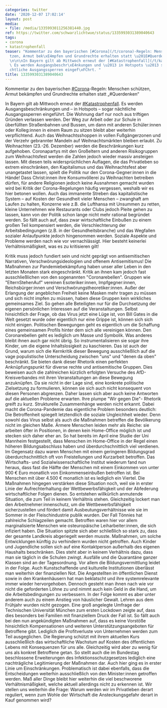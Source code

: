```yaml
---
categories: twitter
date: '2020-12-07 17:02:14'
layout: post
media:
- file: /media/1335993011256381440.jpg
ref: https://twitter.com/schwarzlichtwue/status/1335993031389040643
tags:
- corona
- katastrophenfall
teaser: "Kommentar zu den bayerischen [#Corona](/t/corona)-Regeln: Menschen sch\xFC\
  tzen, Armut bek\xE4mpfen und Grundrechte erhalten statt \u201E#Querdenken\u201C\n\
  \n\n\nIn Bayern gilt ab Mittwoch erneut der [#Katastrophenfall](/t/katastrophenfall).\
  \ Es werden Ausgangsbeschr\xE4nkungen und \u2013 in Hotspots \u2013 sogar n\xE4\
  chtliche Ausgangssperren eingef\xFChrt. "
title: 1335993031389040643
---
```

Kommentar zu den bayerischen [#Corona](/t/corona)-Regeln: Menschen schützen, Armut bekämpfen und Grundrechte erhalten statt „#Querdenken“



In Bayern gilt ab Mittwoch erneut der [#Katastrophenfall](/t/katastrophenfall). Es werden Ausgangsbeschränkungen und – in Hotspots – sogar nächtliche Ausgangssperren eingeführt. 
Die Wohnung darf nur noch aus triftigen Gründen verlassen werden. Der Weg zur Arbeit oder zur Schule in überfüllten Straßenbahnen und Bussen, um dann mit anderen Schüler:innen oder Kolleg:innen in einem Raum zu sitzen bleibt aber weiterhin verpflichtend.
Auch das Weihnachtsshoppen in vollen Fußgängerzonen und der Verzehr gebrannter Mandeln auf Weihnachtsmärkten bleiben erlaubt. Zu Weihnachten (23.-26. Dezember) werden die Beschränkungen kurz aufgehoben.
Coronapartys mit den Großeltern und anderen Risikogruppen zum Weihnachtsfest werden die Zahlen jedoch wieder massiv ansteigen lassen.
Mit diesen teils widersprüchlichen Auflagen, die das Privatleben so extrem einschränken, den Kapitalismus und das Weihnachtsfest aber unangetastet lassen, spielt die Politik nur den Corona-Gegner:innen in die Hände! Dass Christ:innen ihre Konsumvöllerei zu Weihnachten betreiben dürfen, für andere Religionen jedoch keine Ausnahmen gemacht wurden wird bei Kritik der Corona-Regelungen häufig vergessen, weshalb wir es hier betonen wollen.
Auch das immanente Streben das kapitalistische System – auf Kosten der Gesundheit vieler Menschen – zwanghaft am Laufen zu halten, Konzerne wie z.B. die Lufthansa mit Unsummen zu retten, kleine Unternehmen wie Restaurants oder Clubs jedoch Pleite gehen zu lassen, kann von der Politik schon lange nicht mehr rational begründet werden.
So fällt auch auf, dass zwar wirtschaftliche Einbußen zu einem großen Teil kompensiert werden, die Verschlechterung der Arbeitsbedingungen (z.B. in der Gesundheitsbranche) und das Wegfallen sozialer Anlaufpunkte jedoch hingenommen werden.
Soziale Aspekte und Probleme werden nach wie vor vernachlässigt. Hier besteht keinerlei Verhältnismäßigkeit, was es zu kritisieren gilt!



Kritik muss jedoch fundiert sein und nicht geprägt von antisemitischen Narrativen, Verschwörungsideologien und offenem Antisemitismus!
Die Maßnahmen zur Pandemiebekämpfung haben unser aller Leben in den letzten Monaten stark eingeschränkt. Kritik an ihnen kam jedoch fast ausschließlichen von den sogenannten "Coronarebellen".
Gruppen wie "ElternStehenAuf" vereinen Esoteriker:innen, Impfgegner:innen, Reichsbürger:innen und Verschwörungstheoretiker:innen.
Außer der Erlangung der angeblichen Freiheit keine Masken mehr tragen zu müssen und sich nicht impfen zu müssen, haben diese Gruppen kein wirkliches gemeinsames Ziel. So gehen alle Beteiligten nur für die Durchsetzung der eigenen persönlichen Interessen auf die Veranstaltungen.
Selbst hinsichtlich der Frage, ob das Virus jetzt eine Lüge ist, von Bill Gates in die Welt gesetzt wurde oder eigentlich nur eine Grippe ist, können sich sich nicht einigen.
Politischen Bewegungen geht es eigentlich um die Schaffung eines gemeinsamen Profils hinter dem sich alle vereinigen können. Den Coronarebellen geht es lediglich um Masse und Symbolik. Was anderes bleibt ihnen auch gar nicht übrig.
So instrumentalisieren sie sogar ihre Kinder, um die eigene Inhaltslosigkeit zu kaschieren. Das ist auch der Grund, warum sich die Kernkritik dieser Bewegung ausschließlich auf die vage populistische Unterscheidung zwischen "uns" und "denen da oben" beschränkt.
Sie bieten dank dieser Rhetorik einen perfekten Anknüpfungspunkt für diverse rechte und antisemitische Gruppen. Dies beweisen auch die zahlreichen kürzlich erfolgten Versuche des AfD-Kreisverbandes mit ihren Veranstaltungen an diese Bewegung anzuknüpfen.
Da sie nicht in der Lage sind, eine konkrete politische Zielsetzung zu formulieren, können sie sich auch nicht konsequent von diesen Personen abgrenzen. Daher lassen sich aber auch keine Antworten auf die aktuellen Probleme erwarten.
Ihre plumpe "Wir gegen Die"- Rhetorik greift zu kurz. Strukturelle Zusammenhänge werden nicht erkannt. Dabei macht die Corona-Pandemie das eigentliche Problem besonders deutlich: Die Betroffenheit spiegelt letztendlich die soziale Ungleichheit wieder.
Denn sowohl das Virus selbst als auch die Maßnahmen betreffen die Bevölkerung nicht im gleichen Maße. Ärmere Menschen leiden mehr als Reiche: sie arbeiten öfter in Positionen, in denen kein Home-Office möglich ist und stecken sich daher eher an.
So hat bereits im April eine Studie der Uni Mannheim festgestellt, dass Menschen im Home-Office in der Regel einen höheren Bildungsabschluss haben und überdurchschnittlich viel verdienen.
Im Gegensatz dazu waren Menschen mit einem geringeren Bildungsgrad überdurchschnittlich oft von Freistellungen und Kurzarbeit betroffen.
Das Wirtschafts- und Sozialwissenschaftliche Institut wiederum fand nun heraus, dass fast die Hälfte der Menschen mit einem Einkommen von unter 900 € Euro monatlich von Einkommenseinbußen betroffen ist. Bei Menschen mit über 4.500 € monatlich ist es lediglich ein Viertel.
Die Maßnahmen hingegen verstärken diese Situation noch, weil sie in erster Linie der Aufrechterhaltung der Wettbewerbsfähigkeit und der Abfederung wirtschaftlicher Folgen dienen. So entstehen willkürlich anmutende Situation, die zum Teil in keinem Verhältnis stehen.
Gleichzeitig lockert man den Arbeitnehmer:innenschutz, um die Wettbewerbsfähigkeit sicherzustellen und fördert damit Ausbeutungsverhältnisse wie sie im Sommer in der Fleischindustrie publik wurden. Der Fall Tönnies hat zahlreiche Schlagzeilen gemacht.
Betroffen waren hier vor allem marginalisierte Menschen wie osteuropäische Leiharbeiter:innen, die sich infiziert haben. Die Situation spitzte sich aber schließlich so stark zu, dass der gesamte Landkreis abgeriegelt werden musste.
Maßnahmen, um solche Entwicklungen künftig zu verhindern wurden nicht getroffen. Auch Kinder und Jugendliche sollen sich auf eine Kontaktperson außerhalb des eigenen Haushalts beschränken. Dies steht aber in keinem Verhältnis dazu, dass man sie täglich in die Schulen zwingt.
Ausfälle und die Quarantäne ganzer Klassen sind an der Tagesordnung. Vor allem die Bildungsvermittlung leidet in der Folge. Auch Kunstschaffende und kulturelle Institutionen überlässt man weiterhin der finanziellen Not.
Die Angestellten im öffentlichen Dienst sowie in den Krankenhäusern hat man beklatscht und ihre systemrelevante immer wieder hervorgehoben.
Dennoch gesteht man ihnen nach wie vor nicht die geforderten Löhne zu und nimmt auch kein Geld in die Hand, um die Arbeitsbedingungen zu verbessern. In der Folge kommt es aber unter anderem auch zu einem Anstieg von häuslicher Gewalt. Lehren aus dem Frühjahr wurden nicht gezogen.
Eine groß angelegte Umfrage der Technischen Universität München zum ersten Lockdown zeigte auf, dass dies besonders bei Familien mit finanziellem Druck der Fall ist.
So fällt auch bei den nun angekündigten Maßnahmen auf, dass es keine Vorstöße hinsichtlich Kompensationen und weiteren Unterstützungsangeboten für Betroffene gibt. Lediglich die Profitverluste von Unternehmen werden zum Teil ausgeglichen.
Die Regierung schützt mit ihrem aktuellen Kurs ausschließlich das wirtschaftliche Wachstum auf Kosten des öffentlichen Lebens mit Konsequenzen für uns alle. Gleichzeitig wird aber zu wenig für uns als konkret Betroffene getan.
So stellt auch die im Bundestag beschlossene Erweiterungen des Infektionsschutzgesetzes lediglich eine nachträgliche Legitimierung der Maßnahmen dar. Auch hier ging es in erster Linie um Einschränkungen.
Problematisch ist dabei ebenfalls, dass die Entscheidungen weiterhin ausschließlich von den Minister:innen getroffen werden. Maß aller Dinge bleibt hier weiterhin die viel beschworene Verhältnismäßigkeit, welche aktuell allerdings nicht zu erkennen ist.
Wir stellen uns weiterhin die Frage: Warum werden wir im Privatleben derart reguliert, wenn zum Wohle der Wirtschaft die Ansteckungsgefahr derart in Kauf genommen wird?